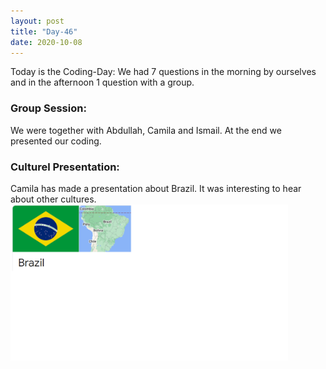 ```yaml
---
layout: post
title: "Day-46"
date: 2020-10-08
---
```

Today is the Coding-Day: We had 7 questions in the morning by ourselves and in the afternoon 1 question with a group.


<h3>Group Session: </h3>
We were together with Abdullah, Camila and Ismail. At the end we presented our coding. 


<h3> Culturel Presentation: </h3>
Camila has made a presentation about Brazil. It was interesting to hear about other cultures.

<img src="/Images/brazil46.png" alt="day46Social" height="250">


